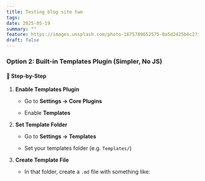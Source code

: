 ```yaml
---
title: Testing blog site two
tags: 
date: 2025-05-19
summary: ""
feature: https://images.unsplash.com/photo-1675789652575-0a5d2425b6c2?ixlib=rb-4.0.3&ixid=MnwxMjA3fDB8MHxwaG90by1wYWdlfHx8fGVufDB8fHx8&auto=format&fit=crop&w=2070&q=80
draft: false
---
```

### Option 2: **Built-in Templates Plugin** (Simpler, No JS)

#### 🔧 Step-by-Step

1. **Enable Templates Plugin**
    
    - Go to **Settings → Core Plugins**
        
    - Enable **Templates**
        
2. **Set Template Folder**
    
    - Go to **Settings → Templates**
        
    - Set your templates folder (e.g. `Templates/`)
        
3. **Create Template File**
    
    - In that folder, create a `.md` file with something like:

